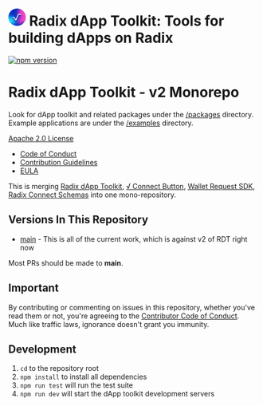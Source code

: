 # <img src="docs/radix-logo.png" alt="Radix Logo" width="35" height="35"> Radix dApp Toolkit: Tools for building dApps on Radix

[![npm version](https://badge.fury.io/js/@radixdlt%2Fradix-dapp-toolkit.svg)](https://badge.fury.io/js/@radixdlt%2Fradix-dapp-toolkit)

# Radix dApp Toolkit - v2 Monorepo

Look for dApp toolkit and related packages under the [/packages](/packages/) directory. Example applications are under the [/examples](/examples/) directory.

[Apache 2.0 License](LICENSE)

- [Code of Conduct](CODE_OF_CONDUCT.md)
- [Contribution Guidelines](CONTRIBUTION.md)
- [EULA](RADIX-SOFTWARE-EULA)

This is merging [Radix dApp Toolkit](https://github.com/radixdlt/radix-dapp-toolkit), [√ Connect Button](https://github.com/radixdlt/connect-button), [Wallet Request SDK](https://github.com/radixdlt/wallet-sdk), [Radix Connect Schemas](https://github.com/radixdlt/radix-connect-schemas) into one mono-repository.

## Versions In This Repository

- [main](https://github.com/radixdlt/radix-dapp-toolkit/commits/main) - This is all of the current work, which is against v2 of RDT right now

Most PRs should be made to **main**.

## Important

By contributing or commenting on issues in this repository, whether you've read them or not, you're agreeing to the [Contributor Code of Conduct](CODE_OF_CONDUCT.md). Much like traffic laws, ignorance doesn't grant you immunity.

## Development

1. `cd` to the repository root
2. `npm install` to install all dependencies
3. `npm run test` will run the test suite
4. `npm run dev` will start the dApp toolkit development servers
